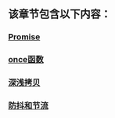 
  ## 该章节包含以下内容：
  
  
  ### [Promise](Promise.md)

  
  ### [once函数](once函数.md)

  
  ### [深浅拷贝](深浅拷贝.md)

  
  ### [防抖和节流](防抖和节流.md)

  